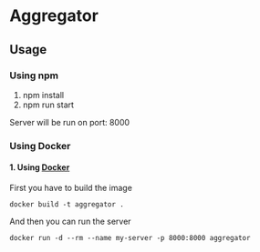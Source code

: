 # Aggregator

## Usage

### Using npm

1. npm install
2. npm run start

Server will be run on port: 8000
### Using Docker

#### 1. Using [Docker](https://www.docker.com/)

First you have to build the image
```
docker build -t aggregator .
```

And then you can run the server
```
docker run -d --rm --name my-server -p 8000:8000 aggregator
```


